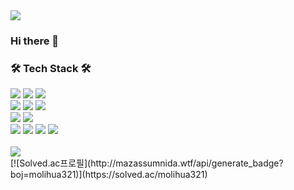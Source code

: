 <img src="https://capsule-render.vercel.app/api?type=waving&color=auto&height=200&section=header&text=robotdiary&fontSize=90" />
 
### Hi there 👋

### 🛠️ Tech Stack 🛠️

<img src="https://img.shields.io/badge/androidstudio-3DDC84?style=flat&logo=AndroidStudio&logoColor=white"/>
<img src="https://img.shields.io/badge/kotlin-7F52FF?style=flat&logo=Kotlin&logoColor=white"/>
<img src="https://img.shields.io/badge/JAVA-007396?style=for-the-badge&logo=java&logoColor=white">
<br>
<img src="https://img.shields.io/badge/intellijidea-000000?style=for-the-badge&logo=IntelliJ&logoColor=white">
<img src="https://img.shields.io/badge/spring-6DB33F?style=for-the-badge&logo=Spring&logoColor=white">
<img src="https://img.shields.io/badge/springboot-6DB33F?style=for-the-badge&logo=SpringBoot&logoColor=white">
<br>
<img src="https://img.shields.io/badge/django-092E20?style=flat-square&logo=Django&logoColor=white"/>
<img src="https://img.shields.io/badge/python-3776AB?style=flat-square&logo=Python&logoColor=white"/>
<br>
<img src="https://img.shields.io/badge/vuedotjs-4FC08D?style=flat-square&logo=Vue.js&logoColor=white"/>
<img src="https://img.shields.io/badge/javascript-F7DF1E?style=flat-square&logo=JavaScript&logoColor=white"/>
<img src="https://img.shields.io/badge/html5-E34F26?style=flat-square&logo=HTML5&logoColor=white"/>
<img src="https://img.shields.io/badge/css3-1572B6?style=flat-square&logo=CSS3&logoColor=white"/>
<br>
<br>
<img src="https://github-readme-stats.vercel.app/api/top-langs/?username=robotdiary&layout=compact">
<br>
[![Solved.ac프로필](http://mazassumnida.wtf/api/generate_badge?boj=molihua321)](https://solved.ac/molihua321)
<!--
**robotdiary/robotdiary** is a ✨ _special_ ✨ repository because its `README.md` (this file) appears on your GitHub profile.

Here are some ideas to get you started:

- 🔭 I’m currently working on ...
- 🌱 I’m currently learning ...
- 👯 I’m looking to collaborate on ...
- 🤔 I’m looking for help with ...
- 💬 Ask me about ...
- 📫 How to reach me: ...
- 😄 Pronouns: ...
- ⚡ Fun fact: ...
-->
